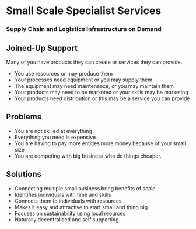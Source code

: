 
# Small Scale Specialist Services
### Supply Chain and Logistics Infrastructure on Demand

## Joined-Up  Support 

Many of you have products they can create or services they can provide.
* You use resources or may produce them
* Your processes need equipment or you may supply them
* The equipment may need maintenance, or you may maintain them
* Your products may need to be marketed or your skills may be marketing
* Your products need distribution or this may be a service you can provide

## Problems

* You are not skilled at everything
* Everything you need is expensive
* You are having to pay more entities more money because of your small size
* You are competing with big business who do things cheaper.


## Solutions

* Connecting multiple small business bring benefits of scale
* Identifies individuals with time and skills
* Connects them to individuals with resources
* Makes it easy and attractive to start small and thing big 
* Focuses on sustainability using local reources
* Naturally decentralised and self supporting
